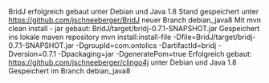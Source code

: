BridJ erfolgreich gebaut unter Debian und Java 1.8
Stand gespeichert unter https://github.com/jschneeberger/BridJ neuer Branch debian_java8
Mit mvn clean install - jar gebaut: BridJ/target/bridj-0.7.1-SNAPSHOT.jar
Gespeichert ins lokale maven repository
mvn install:install-file -Dfile=BridJ/target/bridj-0.7.1-SNAPSHOT.jar -DgroupId=com.ontolics -DartifactId=bridj -Dversion=0.7.1 -Dpackaging=jar -DgeneratePom=true
Erfolgreich gebaut: https://github.com/jschneeberger/clingo4j unter Debian und Java 1.8
Gespeichert im Branch debian_java8
